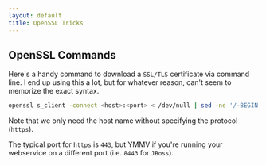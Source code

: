 ```yaml
---
layout: default
title: OpenSSL Tricks
---
```


## OpenSSL Commands

Here's a handy command to download a `SSL/TLS` certificate via command line.  I end up using this a lot, but for whatever reason, can't seem to memorize the exact syntax.

```bash
openssl s_client -connect <host>:<port> < /dev/null | sed -ne '/-BEGIN CERTIFICATE-/,/-END CERTIFICATE-/p' > the_certificate.cer
```

Note that we only need the host name without specifying the protocol (`https`).  

The typical port for `https` is `443`, but YMMV if you're running your webservice on a different port (i.e. `8443` for `JBoss`).
